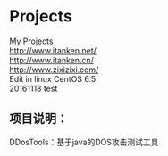 # Projects
My Projects
<br>
http://www.itanken.net/
<br>
http://www.itanken.cn/
<br>
http://www.zixizixi.com/
<br>
Edit in linux CentOS 6.5<br>
 20161118 test
<br>
<h2>项目说明：</h2>
<p>DDosTools：基于java的DOS攻击测试工具</p>
